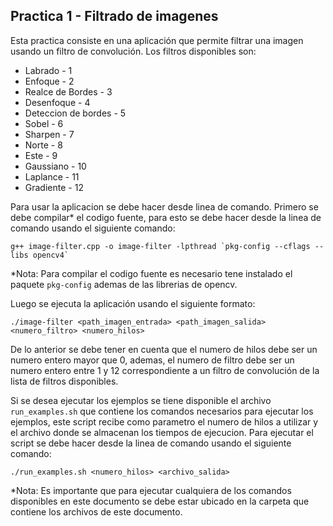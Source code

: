 ## Practica 1 - Filtrado de imagenes

Esta practica consiste en una aplicación que permite filtrar una imagen usando un filtro de convolución.
Los filtros disponibles son:

- Labrado - 1
- Enfoque - 2
- Realce de Bordes - 3
- Desenfoque - 4
- Deteccion de bordes - 5
- Sobel - 6
- Sharpen - 7
- Norte - 8
- Este - 9
- Gaussiano - 10
- Laplance - 11
- Gradiente - 12

Para usar la aplicacion se debe hacer desde linea de comando. Primero se debe compilar\* el codigo fuente, para esto se debe hacer desde la linea de comando usando el siguiente comando:

```
g++ image-filter.cpp -o image-filter -lpthread `pkg-config --cflags --libs opencv4`
```

\*Nota: Para compilar el codigo fuente es necesario tene instalado el paquete `pkg-config` ademas de las librerias de opencv.

Luego se ejecuta la aplicación usando el siguiente formato:

```
./image-filter <path_imagen_entrada> <path_imagen_salida> <numero_filtro> <numero_hilos>
```

De lo anterior se debe tener en cuenta que el numero de hilos debe ser un numero entero mayor que 0, ademas,
el numero de filtro debe ser un numero entero entre 1 y 12 correspondiente a un filtro de convolución de la
lista de filtros disponibles.

Si se desea ejecutar los ejemplos se tiene disponible el archivo `run_examples.sh` que contiene los comandos necesarios para ejecutar los ejemplos, este script recibe como parametro el numero de hilos a utilizar y el archivo donde se almacenan los tiempos de ejecucion. Para ejecutar el script se debe hacer desde la linea de comando usando el siguiente comando:

```
./run_examples.sh <numero_hilos> <archivo_salida>
```

\*Nota: Es importante que para ejecutar cualquiera de los comandos disponibles en este documento se debe estar
ubicado en la carpeta que contiene los archivos de este documento.
